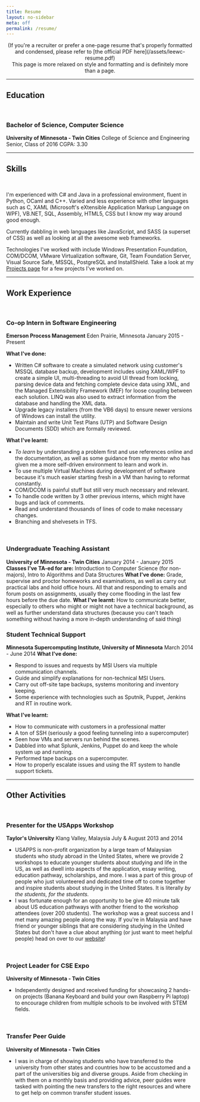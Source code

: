 ```yaml
---
title: Resume
layout: no-sidebar
meta: off
permalink: /resume/
---
```


<div style="text-align: center" markdown="1"> (If you're a recruiter or prefer a one-page resume that's properly formatted and condensed, please refer to [the official PDF here](/assets/leewc-resume.pdf) 
<br /> This page is more relaxed on style and formatting and is definitely more than a page. 
</div>

------

## Education  
<br />

### Bachelor of Science, Computer Science
**University of Minnesota - Twin Cities**
College of Science and Engineering
Senior, Class of 2016
CGPA: 3.30

------

## Skills  
<br /> 

I'm experienced with C# and Java in a professional environment, fluent in Python, OCaml and C++. Varied and less experience with other languages such as C, XAML (Microsoft's eXtensible Application Markup Language on WPF), VB.NET, SQL, Assembly, HTML5, CSS but I know my way around good enough.

Currently dabbling in web languages like JavaScript, and SASS (a superset of CSS) as well as looking at all the awesome web frameworks.

Technologies I've worked with include Windows Presentation Foundation, COM/DCOM, VMware Virtualization software, Git, Team Foundation Server, Visual Source Safe, MSSQL, PostgreSQL and InstallShield. Take a look at my [Projects page](/projects/) for a few projects I've worked on.

------

## Work Experience    
<br />

### Co-op Intern in Software Engineering
**Emerson Process Management**
Eden Prairie, Minnesota
January 2015 - Present 

**What I've done:**
- Written C# software to create a simulated network using customer's MSSQL database backup, development includes using XAML/WPF to create a simple UI, multi-threading to avoid UI thread from locking, parsing device data and fetching complete device data using XML, and the Managed Extensibility Framework (MEF) for loose coupling between each solution. LINQ was also used to extract information from the database and handling the XML data.
- Upgrade legacy installers (from the VB6 days) to ensure newer versions of Windows can install the utility.
- Maintain and write Unit Test Plans (UTP) and Software Design Documents (SDD) which are formally reviewed.

**What I've learnt:**
- *To learn* by understanding a problem first and use references online and the documentation, as well as some guidance from my mentor who has given me a more self-driven environment to learn and work in.
- To use multiple Virtual Machines during development of software because it's much easier starting fresh in a VM than having to reformat constantly.
- COM/DCOM is painful stuff but still very much necessary and relevant.
- To handle code written by 3 other previous interns, which might have bugs and lack of comments.
- Read and understand thousands of lines of code to make necessary changes. 
- Branching and shelvesets in TFS.
<br />

### Undergraduate Teaching Assistant
**University of Minnesota - Twin Cities**
January 2014 - January 2015
**Classes I've TA-ed for are:** Introduction to Computer Science (for non-majors),  Intro to Algorithms and Data Structures
**What I've done:**	Grade, supervise and proctor homeworks and examinations, as well as carry out practical labs and hold office hours. All that and responding to emails and forum posts on assignments, usually they come flooding in the last few hours before the due date. 
**What I've learnt:** How to communicate better, especially to others who might or might not have a technical background, as well as further understand data structures (because you can't teach something without having a more in-depth understanding of said thing)
<br />

### Student Technical Support 
**Minnesota Supercomputing Institute, University of Minnesota**
March 2014 - June 2014
**What I've done:**
- Respond to issues and requests by MSI Users via multiple communication channels. 
- Guide and simplify explanations for non-technical MSI Users.
- Carry out off-site tape backups, systems monitoring and inventory keeping.
- Some experience with technologies such as Sputnik, Puppet, Jenkins and RT in routine work.

**What I've learnt:**
- How to communicate with customers in a professional matter
- A ton of SSH (seriously a good feeling tunneling into a supercomputer)
- Seen how VMs and servers run behind the scenes.
- Dabbled into what Splunk, Jenkins, Puppet do and keep the whole system up and running.
- Performed tape backups on a supercomputer. 
- How to properly escalate issues and using the RT system to handle support tickets.

-------

## Other Activities
<br />

### Presenter for the USApps Workshop
**Taylor's University**
Klang Valley, Malaysia
July & August 2013 and 2014
- USAPPS is non-profit organization by a large team of Malaysian students who study abroad in the United States, where we provide 2 workshops to educate younger students about studying and life in the US, as well as dwell into aspects of the application, essay writing, education pathway, scholarships, and more. I was a part of this group of people who just volunteered and dedicated time off to come together and inspire students about studying in the United States. It is literally *by the students, for the students.*
- I was fortunate enough for an opportunity to be give 40 minute talk about US education pathways with another friend to the workshop attendees (over 200 students). The workshop was a great success and I met many amazing people along the way. If you're in Malaysia and have friend or younger siblings that are considering studying in the United States but don't have a clue about anything (or just want to meet helpful people) head on over to our [website](http://www.usapps.org/)!
<br />

### Project Leader for CSE Expo
**University of Minnesota - Twin Cities**
- Independently designed and received funding for showcasing 2 hands-on projects (Banana Keyboard and build your own Raspberry Pi laptop) to encourage children from multiple schools to be involved with STEM fields.
<br />

### Transfer Peer Guide
**University of Minnesota - Twin Cities**
- I was in charge of showing students who have transferred to the university from other states and countries how to be accustomed and a part of the universities big and diverse groups. Aside from checking in with them on a monthly basis and providing advice, peer guides were tasked with pointing the new transfers to the right resources and where to get help on common transfer student issues. 
